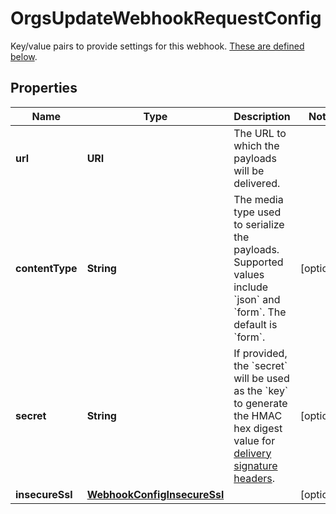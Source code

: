 

# OrgsUpdateWebhookRequestConfig

Key/value pairs to provide settings for this webhook. [These are defined below](https://docs.github.com/rest/reference/orgs#update-hook-config-params).

## Properties

| Name | Type | Description | Notes |
|------------ | ------------- | ------------- | -------------|
|**url** | **URI** | The URL to which the payloads will be delivered. |  |
|**contentType** | **String** | The media type used to serialize the payloads. Supported values include &#x60;json&#x60; and &#x60;form&#x60;. The default is &#x60;form&#x60;. |  [optional] |
|**secret** | **String** | If provided, the &#x60;secret&#x60; will be used as the &#x60;key&#x60; to generate the HMAC hex digest value for [delivery signature headers](https://docs.github.com/webhooks/event-payloads/#delivery-headers). |  [optional] |
|**insecureSsl** | [**WebhookConfigInsecureSsl**](WebhookConfigInsecureSsl.md) |  |  [optional] |



